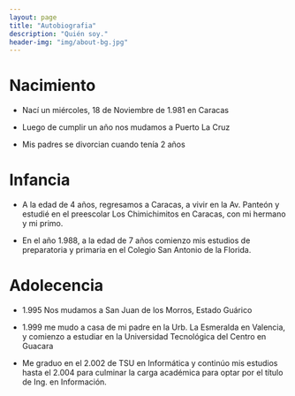 ```yaml
---
layout: page
title: "Autobiografia"
description: "Quién soy."
header-img: "img/about-bg.jpg"
---
```


Nacimiento
==========

* Nací un miércoles, 18 de Noviembre de 1.981 en Caracas

* Luego de cumplir un año nos mudamos a Puerto La Cruz

* Mis padres se divorcian cuando tenía 2 años

Infancia
========

* A la edad de 4 años, regresamos a Caracas, a vivir en la Av. Panteón  y estudié en el preescolar Los Chimichimitos en Caracas, con mi hermano y mi primo.

* En el año 1.988, a la edad de 7 años comienzo mis estudios de preparatoria y  primaria en el Colegio San Antonio de la Florida.

Adolecencia
===========

* 1.995 Nos mudamos a San Juan de los Morros, Estado Guárico

* 1.999 me mudo a casa de mi padre en la Urb. La Esmeralda en Valencia, y comienzo a estudiar en la Universidad Tecnológica del Centro en Guacara

* Me graduo en el 2.002 de TSU en Informática y continúo mis estudios hasta el 2.004 para culminar la carga académica para optar por el título de Ing. en Información.

